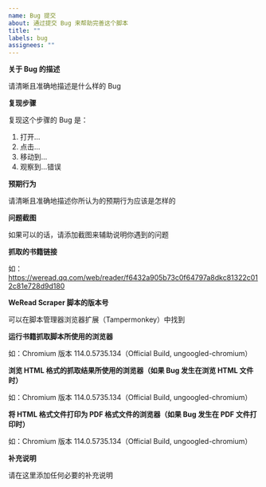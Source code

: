 ```yaml
---
name: Bug 提交
about: 通过提交 Bug 来帮助完善这个脚本
title: ""
labels: bug
assignees: ""
---
```


**关于 Bug 的描述**

请清晰且准确地描述是什么样的 Bug

**复现步骤**

复现这个步骤的 Bug 是：

1. 打开…
2. 点击…
3. 移动到…
4. 观察到…错误

**预期行为**

请清晰且准确地描述你所认为的预期行为应该是怎样的

**问题截图**

如果可以的话，请添加截图来辅助说明你遇到的问题

**抓取的书籍链接**

如：https://weread.qq.com/web/reader/f6432a905b73c0f64797a8dkc81322c012c81e728d9d180

**WeRead Scraper 脚本的版本号**

可以在脚本管理器浏览器扩展（Tampermonkey）中找到

**运行书籍抓取脚本所使用的浏览器**

如：Chromium 版本 114.0.5735.134（Official Build, ungoogled-chromium）

**浏览 HTML 格式的抓取结果所使用的浏览器（如果 Bug 发生在浏览 HTML 文件时）**

如：Chromium 版本 114.0.5735.134（Official Build, ungoogled-chromium）

**将 HTML 格式文件打印为 PDF 格式文件的浏览器（如果 Bug 发生在 PDF 文件打印时）**

如：Chromium 版本 114.0.5735.134（Official Build, ungoogled-chromium）

**补充说明**

请在这里添加任何必要的补充说明
